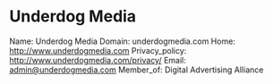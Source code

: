 
# Underdog Media

Name: Underdog Media
Domain: underdogmedia.com
Home: http://www.underdogmedia.com
Privacy_policy: http://www.underdogmedia.com/privacy/
Email: admin@underdogmedia.com
Member_of: Digital Advertising Alliance
